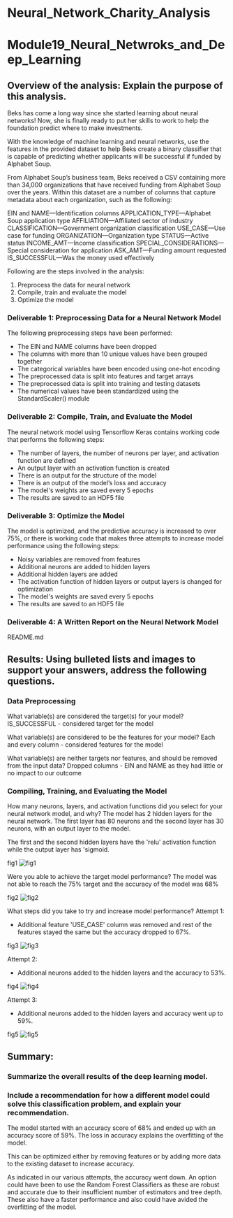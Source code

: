 # Neural_Network_Charity_Analysis
# Module19_Neural_Netwroks_and_Deep_Learning

## Overview of the analysis: Explain the purpose of this analysis.
Beks has come a long way since she started learning about neural networks! Now, she is finally ready to put her skills to work to help the foundation predict where to make investments.

With the knowledge of machine learning and neural networks, use the features in the provided dataset to help Beks create a binary classifier that is capable of predicting whether applicants will be successful if funded by Alphabet Soup.

From Alphabet Soup’s business team, Beks received a CSV containing more than 34,000 organizations that have received funding from Alphabet Soup over the years. Within this dataset are a number of columns that capture metadata about each organization, such as the following:

EIN and NAME—Identification columns
APPLICATION_TYPE—Alphabet Soup application type
AFFILIATION—Affiliated sector of industry
CLASSIFICATION—Government organization classification
USE_CASE—Use case for funding
ORGANIZATION—Organization type
STATUS—Active status
INCOME_AMT—Income classification
SPECIAL_CONSIDERATIONS—Special consideration for application
ASK_AMT—Funding amount requested
IS_SUCCESSFUL—Was the money used effectively

Following are the steps involved in the analysis:
1. Preprocess the data for neural network
2. Compile, train and evaluate the model
3. Optimize the model

### Deliverable 1: Preprocessing Data for a Neural Network Model
The following preprocessing steps have been performed:
- The EIN and NAME columns have been dropped
- The columns with more than 10 unique values have been grouped together
- The categorical variables have been encoded using one-hot encoding
- The preprocessed data is split into features and target arrays
- The preprocessed data is split into training and testing datasets
- The numerical values have been standardized using the StandardScaler() module 

### Deliverable 2: Compile, Train, and Evaluate the Model
The neural network model using Tensorflow Keras contains working code that performs the following steps:
- The number of layers, the number of neurons per layer, and activation function are defined
- An output layer with an activation function is created
- There is an output for the structure of the model
- There is an output of the model’s loss and accuracy
- The model's weights are saved every 5 epochs
- The results are saved to an HDF5 file

### Deliverable 3: Optimize the Model
The model is optimized, and the predictive accuracy is increased to over 75%, or there is working code that makes three attempts to increase model performance using the following steps:
- Noisy variables are removed from features
- Additional neurons are added to hidden layers
- Additional hidden layers are added
- The activation function of hidden layers or output layers is changed for optimization
- The model's weights are saved every 5 epochs
- The results are saved to an HDF5 file

### Deliverable 4: A Written Report on the Neural Network Model
README.md

## Results: Using bulleted lists and images to support your answers, address the following questions.

### Data Preprocessing
What variable(s) are considered the target(s) for your model?
IS_SUCCESSFUL - considered target for the model

What variable(s) are considered to be the features for your model?
Each and every column - considered features for the model

What variable(s) are neither targets nor features, and should be removed from the input data?
Dropped columns - EIN and NAME as they had little or no impact to our outcome

### Compiling, Training, and Evaluating the Model
How many neurons, layers, and activation functions did you select for your neural network model, and why?
The model has 2 hidden layers for the neural network. The first layer has 80 neurons and the second layer has 30 neurons, with an output layer to the model. 

The first and the second hidden layers have the 'relu' activation function while the output layer has 'sigmoid.

fig1
![fig1](https://github.com/veenapu/Neural_Network_Charity_Analysis/blob/main/Images/fig1.PNG)

Were you able to achieve the target model performance?
The model was not able to reach the 75% target and the accuracy of the model was 68%

fig2
![fig2](https://github.com/veenapu/Neural_Network_Charity_Analysis/blob/main/Images/fig2.PNG)

What steps did you take to try and increase model performance?
Attempt 1: 
-  Additional feature 'USE_CASE' column was removed and rest of the features stayed the same but the accuracy dropped to 67%.

fig3
![fig3](https://github.com/veenapu/Neural_Network_Charity_Analysis/blob/main/Images/fig3_attempt1.PNG)

Attempt 2: 
-  Additional neurons added to the hidden layers and the accuracy to 53%.

fig4
![fig4](https://github.com/veenapu/Neural_Network_Charity_Analysis/blob/main/Images/fig4_attempt2.PNG)

Attempt 3: 
-  Additional neurons added to the hidden layers and accuracy went up to 59%.

fig5
![fig5](https://github.com/veenapu/Neural_Network_Charity_Analysis/blob/main/Images/fig5_attempt3.PNG)

## Summary: 
### Summarize the overall results of the deep learning model. 
### Include a recommendation for how a different model could solve this classification problem, and explain your recommendation.

The model started with an accuracy score of 68% and ended up with an accuracy score of 59%. The loss in accuracy explains the overfitting of the model.

This can be optimized either by removing features or by adding more data to the existing dataset to increase accuracy.  

As indicated in our various attempts, the accuracy went down.  An option could have been to use the Random Forest Classifiers as these are robust and accurate due to their insufficient number of estimators and tree depth. These also have a faster performance and also could have avided the overfitting of the model.